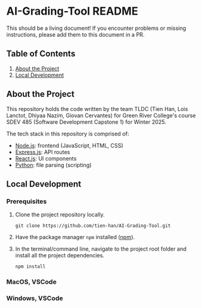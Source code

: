# AI-Grading-Tool README

This should be a living document! If you encounter problems or missing instructions, please add them to this document in a PR.

## Table of Contents

1. [About the Project](#about-the-project)
2. [Local Development](#local-development)

## About the Project

This repository holds the code written by the team TLDC (Tien Han, Lois Lanctot, Dhiyaa Nazim, Giovan Cervantes) for Green River College's course SDEV 485 (Software Development Capstone 1) for Winter 2025.

The tech stack in this repository is comprised of:

- [Node.js](https://nodejs.org/en): frontend (JavaScript, HTML, CSS)
- [Express.js](https://expressjs.com/): API routes
- [React.js](https://react.dev/): UI components
- [Python](https://www.python.org/): file parsing (scripting)

## Local Development

### Prerequisites

1. Clone the project repository locally.

   `git clone https://github.com/tien-han/AI-Grading-Tool.git`

2. Have the package manager `npm` installed ([npm](https://www.npmjs.com/)).
3. In the terminal/command line, navigate to the project root folder and install all the project dependencies.

   `npm install`

### MacOS, VSCode

### Windows, VSCode
